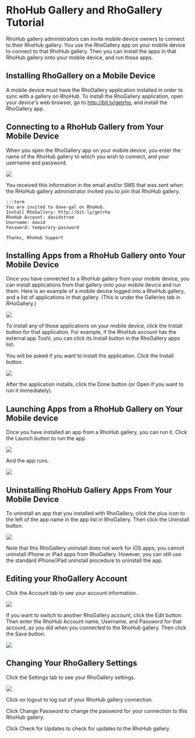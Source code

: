 RhoHub Gallery and RhoGallery Tutorial
========

RhoHub gallery administrators can invite mobile device owners to connect to their RhoHub gallery. You use the RhoGallery app on your mobile device to connect to that RhoHub gallery. Then you can install the apps in that RhoHub gallery onto your mobile device, and run those apps.

## Installing RhoGallery on a Mobile Device

A mobile device must have the RhoGallery application installed in order to sync with a gallery on RhoHub. To install the RhoGallery application, open your device's web browser, go to http://bit.ly/getrho, and install the RhoGallery app.

## Connecting to a RhoHub Gallery from Your Mobile Device

When you open the RhoGallery app on your mobile device, you enter the name of the RhoHub gallery to which you wish to connect, and your username and password. 

<img src="https://s3.amazonaws.com/docs.tau-technologies.com/images/rhohub-rhogallery/rhogallery-login.jpg"/>

You received this information in the email and/or SMS that was sent when the RHoHub gallery administrator invited you to join that RhoHub gallery.

	:::term
	You are invited to dave-gal on RhoHub.
	Install RhoGallery: http://bit.ly/getrho
	RhoHub Account: davidstrom
	Username: david
	Password: temporary-password
	
	Thanks, RhoHub Support

## Installing Apps from a RhoHub Gallery onto Your Mobile Device

Once you have connected to a RhoHub gallery from your mobile device, you can install applications from that gallery onto your mobile device and run them. Here is an example of a mobile device logged into a RhoHub gallery, and a list of applications in that gallery. (This is under the Galleries tab in RHoGallery.)

<img src="https://s3.amazonaws.com/docs.tau-technologies.com/images/rhohub-rhogallery/rhogallery-myapps.jpg"/>

To install any of those applications on your mobile device, click the Install button for that application. For example, if the RhoHub account has the external app Toshl, you can click its Install button in the RhoGallery apps list.

You will be asked if you want to install the application. Click the Install button.

<img src="https://s3.amazonaws.com/docs.tau-technologies.com/images/rhohub-rhogallery/rhogallery-want-to-install.jpg"/>

After the application installs, click the Done button (or Open if you want to run it immediately).

## Launching Apps from a RhoHub Gallery on Your Mobile device

Once you have installed an app from a RhoHub gallery, you can run it. Click the Launch button to run the app.

<img src="https://s3.amazonaws.com/docs.tau-technologies.com/images/rhohub-rhogallery/rhogallery-launch.jpg"/>

And the app runs.

<img src="https://s3.amazonaws.com/docs.tau-technologies.com/images/rhohub-rhogallery/toshl.jpg"/>

## Uninstalling RhoHub Gallery Apps From Your Mobile Device

To uninstall an app that you installed with RhoGallery, click the plus icon to the left of the app name in the app list in RhoGallery. Then click the Uninstall button.

<img src="https://s3.amazonaws.com/docs.tau-technologies.com/images/rhohub-rhogallery/rhogallery-uninstall-app.jpg"/>

Note that this RhoGallery uninstall does not work for iOS apps; you cannot uninstall iPhone or iPad apps from RhoGallery. However, you can still use the standard iPhone/iPad uninstall procedure to uninstall the app.

## Editing your RhoGallery Account

Click the Account tab to see your account information.

<img src="https://s3.amazonaws.com/docs.tau-technologies.com/images/rhohub-rhogallery/rhogallery-account.png"/>

If you want to switch to another RhoGallery account, click the Edit button. Then enter the RhoHub Account name, Username, and Password for that account, as you did when you connected to the RhoHub gallery. Then click the Save button.

<img src="https://s3.amazonaws.com/docs.tau-technologies.com/images/rhohub-rhogallery/rhogallery-account-edit.png"/>

## Changing Your RhoGallery Settings

Click the Settings tab to see your RhoGallery settings.

<img src="https://s3.amazonaws.com/docs.tau-technologies.com/images/rhohub-rhogallery/rhogallery-settings.png"/>

Click on logout to log out of your RhoHub gallery connection.

Click Change Password to change the password for your connection to this RhoHub gallery.

Click Check for Updates to check for updates to the RhoHub gallery.
